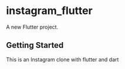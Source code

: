 # instagram_flutter

A new Flutter project.

## Getting Started
This is an Instagram clone with flutter and dart
